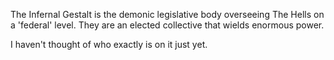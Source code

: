 The Infernal Gestalt is the demonic legislative body overseeing The Hells on a 'federal' level. They are an elected collective that wields enormous power.

I haven't thought of who exactly is on it just yet.